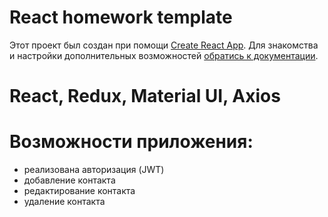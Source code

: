 # React homework template

Этот проект был создан при помощи
[Create React App](https://github.com/facebook/create-react-app). Для знакомства
и настройки дополнительных возможностей
[обратись к документации](https://facebook.github.io/create-react-app/docs/getting-started).

# React, Redux, Material UI, Axios

# Возможности приложения:
 - реализована авторизация (JWT)
 - добавление контакта
 - редактирование контакта
 - удаление контакта
